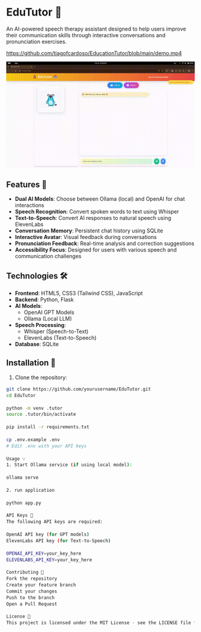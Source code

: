 # EduTutor 🧸 

An AI-powered speech therapy assistant designed to help users improve their communication skills through interactive conversations and pronunciation exercises.

https://github.com/tiagofcardoso/EducationTutor/blob/main/demo.mp4



![Demo](demo.gif)


## Features 🌟

- **Dual AI Models**: Choose between Ollama (local) and OpenAI for chat interactions
- **Speech Recognition**: Convert spoken words to text using Whisper
- **Text-to-Speech**: Convert AI responses to natural speech using ElevenLabs
- **Conversation Memory**: Persistent chat history using SQLite
- **Interactive Avatar**: Visual feedback during conversations
- **Pronunciation Feedback**: Real-time analysis and correction suggestions
- **Accessibility Focus**: Designed for users with various speech and communication challenges

## Technologies 🛠️

- **Frontend**: HTML5, CSS3 (Tailwind CSS), JavaScript
- **Backend**: Python, Flask
- **AI Models**: 
  - OpenAI GPT Models
  - Ollama (Local LLM)
- **Speech Processing**:
  - Whisper (Speech-to-Text)
  - ElevenLabs (Text-to-Speech)
- **Database**: SQLite

## Installation 🚀

1. Clone the repository:
```bash
git clone https://github.com/yourusername/EduTutor.git
cd EduTutor

python -m venv .tutor
source .tutor/bin/activate

pip install -r requirements.txt

cp .env.example .env
# Edit .env with your API keys

Usage 💡
1. Start Ollama service (if using local model):

ollama serve

2. run application

python app.py

API Keys 🔑
The following API keys are required:

OpenAI API key (for GPT models)
ElevenLabs API key (for Text-to-Speech)

OPENAI_API_KEY=your_key_here
ELEVENLABS_API_KEY=your_key_here

Contributing 🤝
Fork the repository
Create your feature branch
Commit your changes
Push to the branch
Open a Pull Request

License 📄
This project is licensed under the MIT License - see the LICENSE file for details.